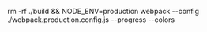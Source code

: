 rm -rf ./build && NODE_ENV=production webpack --config ./webpack.production.config.js --progress --colors